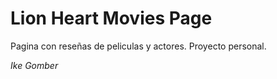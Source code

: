# Lion Heart Movies Page

Pagina con reseñas de peliculas y actores.
Proyecto personal.

*Ike Gomber*
